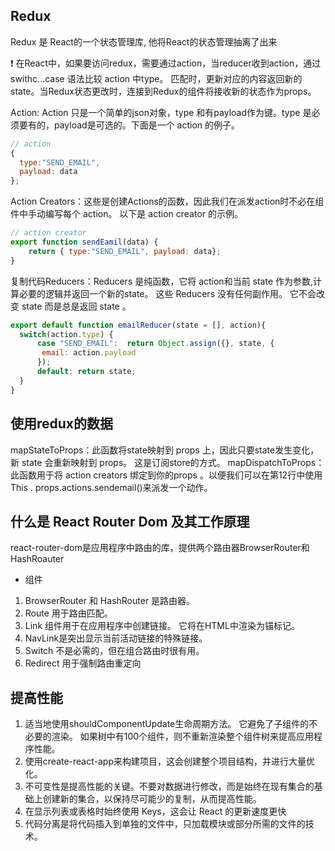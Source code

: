 ## Redux
Redux 是 React的一个状态管理库, 他将React的状态管理抽离了出来

❗ 在React中，如果要访问redux，需要通过action，当reducer收到action，通过 swithc...case 语法比较 action 中type。 匹配时，更新对应的内容返回新的 state。当Redux状态更改时，连接到Redux的组件将接收新的状态作为props。

Action: Action 只是一个简单的json对象，type 和有payload作为键。type 是必须要有的，payload是可选的。下面是一个 action 的例子。
```js
// action
{ 
  type:"SEND_EMAIL", 
  payload: data
};
```
Action Creators：这些是创建Actions的函数，因此我们在派发action时不必在组件中手动编写每个 action。 以下是 action creator 的示例。
```js
// action creator
export function sendEamil(data) {
    return { type:"SEND_EMAIL", payload: data};
}
```
复制代码Reducers：Reducers 是纯函数，它将 action和当前 state 作为参数,计算必要的逻辑并返回一个新的state。 这些 Reducers 没有任何副作用。 它不会改变 state 而是总是返回 state 。
```js
export default function emailReducer(state = [], action){
  switch(action.type) {
      case "SEND_EMAIL":  return Object.assign({}, state, {
       email: action.payload
      });
      default: return state;
  }
}
```

## 使用redux的数据
mapStateToProps：此函数将state映射到 props 上，因此只要state发生变化，新 state 会重新映射到 props。 这是订阅store的方式。
mapDispatchToProps：此函数用于将 action creators 绑定到你的props 。以便我们可以在第12行中使用This . props.actions.sendemail()来派发一个动作。

## 什么是 React Router Dom 及其工作原理
react-router-dom是应用程序中路由的库，提供两个路由器BrowserRouter和HashRoauter

- 组件
1. BrowserRouter 和 HashRouter 是路由器。
2. Route 用于路由匹配。
3. Link 组件用于在应用程序中创建链接。 它将在HTML中渲染为锚标记。
4. NavLink是突出显示当前活动链接的特殊链接。
5. Switch 不是必需的，但在组合路由时很有用。
6. Redirect 用于强制路由重定向

## 提高性能

1. 适当地使用shouldComponentUpdate生命周期方法。 它避免了子组件的不必要的渲染。 如果树中有100个组件，则不重新渲染整个组件树来提高应用程序性能。
2. 使用create-react-app来构建项目，这会创建整个项目结构，并进行大量优化。
3. 不可变性是提高性能的关键。不要对数据进行修改，而是始终在现有集合的基础上创建新的集合，以保持尽可能少的复制，从而提高性能。
4. 在显示列表或表格时始终使用 Keys，这会让 React 的更新速度更快
5. 代码分离是将代码插入到单独的文件中，只加载模块或部分所需的文件的技术。



